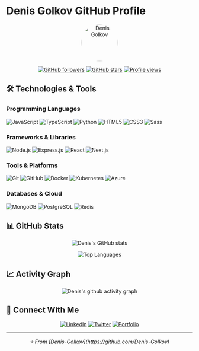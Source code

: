 # Denis Golkov GitHub Profile

<div align="center">
  <img src="https://github.com/Denis-Golkov.png" width="100" height="100" style="border-radius: 50%" alt="Denis Golkov"/>
</div>

<div align="center">
  
[![GitHub followers](https://img.shields.io/github/followers/Denis-Golkov?label=Followers&style=social)](https://github.com/Denis-Golkov)
[![GitHub stars](https://img.shields.io/github/stars/Denis-Golkov?label=Stars&style=social)](https://github.com/Denis-Golkov)
[![Profile views](https://komarev.com/ghpvc/?username=Denis-Golkov&color=blueviolet)](https://github.com/Denis-Golkov)

</div>

## 🛠️ Technologies & Tools

### Programming Languages
![JavaScript](https://img.shields.io/badge/-JavaScript-FFF2CC?style=flat-square&logo=javascript&logoColor=black)
![TypeScript](https://img.shields.io/badge/-TypeScript-E1F5FE?style=flat-square&logo=typescript&logoColor=black)
![Python](https://img.shields.io/badge/-Python-E8F5E8?style=flat-square&logo=python&logoColor=black)
![HTML5](https://img.shields.io/badge/-HTML5-FFE5E5?style=flat-square&logo=html5&logoColor=black)
![CSS3](https://img.shields.io/badge/-CSS3-E3F2FD?style=flat-square&logo=css3&logoColor=black)
![Sass](https://img.shields.io/badge/-Sass-F3E5F5?style=flat-square&logo=sass&logoColor=black)

### Frameworks & Libraries
![Node.js](https://img.shields.io/badge/-Node.js-E8F5E8?style=flat-square&logo=node.js&logoColor=black)
![Express.js](https://img.shields.io/badge/-Express.js-F5F5F5?style=flat-square&logo=express&logoColor=black)
![React](https://img.shields.io/badge/-React-E1F5FE?style=flat-square&logo=react&logoColor=black)
![Next.js](https://img.shields.io/badge/-Next.js-F5F5F5?style=flat-square&logo=next.js&logoColor=black)

### Tools & Platforms
![Git](https://img.shields.io/badge/-Git-F05032?style=flat-square&logo=git&logoColor=white)
![GitHub](https://img.shields.io/badge/-GitHub-181717?style=flat-square&logo=github&logoColor=white)
![Docker](https://img.shields.io/badge/-Docker-2496ED?style=flat-square&logo=docker&logoColor=white)
![Kubernetes](https://img.shields.io/badge/-Kubernetes-326CE5?style=flat-square&logo=kubernetes&logoColor=white)
![Azure](https://img.shields.io/badge/-Azure-0078D4?style=flat-square&logo=microsoft-azure&logoColor=white)

### Databases & Cloud
![MongoDB](https://img.shields.io/badge/-MongoDB-47A248?style=flat-square&logo=mongodb&logoColor=white)
![PostgreSQL](https://img.shields.io/badge/-PostgreSQL-336791?style=flat-square&logo=postgresql&logoColor=white)
![Redis](https://img.shields.io/badge/-Redis-DC382D?style=flat-square&logo=redis&logoColor=white)

## 📊 GitHub Stats

<div align="center">
  
![Denis's GitHub stats](https://github-readme-stats.vercel.app/api?username=Denis-Golkov&show_icons=true&theme=radical&hide_border=true)

![Top Languages](https://github-readme-stats.vercel.app/api/top-langs/?username=Denis-Golkov&layout=compact&theme=radical&hide_border=true)

</div>


## 📈 Activity Graph

<div align="center">
  
![Denis's github activity graph](https://github-readme-activity-graph.vercel.app/graph?username=Denis-Golkov&theme=react-dark&hide_border=true)

</div>

## 🤝 Connect With Me

<div align="center">
  
[![LinkedIn](https://img.shields.io/badge/-LinkedIn-0077B5?style=for-the-badge&logo=linkedin&logoColor=white)](https://linkedin.com/in/denis-golkov)
[![Twitter](https://img.shields.io/badge/-Twitter-1DA1F2?style=for-the-badge&logo=twitter&logoColor=white)](https://twitter.com/denis_golkov)
[![Portfolio](https://img.shields.io/badge/-Portfolio-000000?style=for-the-badge&logo=vercel&logoColor=white)](https://denis-golkov.dev)

</div>

---

<div align="center">
  <i>⭐️ From [Denis-Golkov](https://github.com/Denis-Golkov)</i>
</div>
